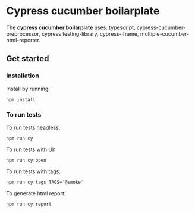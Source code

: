 # Cypress cucumber boilarplate

The **cypress cucumber boilarplate** uses: 
typescript, cypress-cucumber-preprocessor, cypress testing-library, cypress-iframe, multiple-cucumber-html-reporter.

## Get started

### Installation

Install by running:

```shell
npm install
```

### To run tests

To run tests headless:
```shell
npm run cy
```

To run tests with UI:
```shell
npm run cy:open
```

To run tests with tags:
```shell
npm run cy:tags TAGS='@smoke'
```

To generate html report:
```shell
npm run cy:report
```

